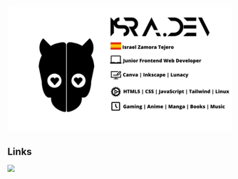 <div align="center">
<img max-width="1920" src="./assets/Spanish developer.png"/>
</div>

## Links
[![](https://img.shields.io/badge/-linkedin-0073B1?style=flat-square)](https://www.linkedin.com/in/israel-zamora/)
